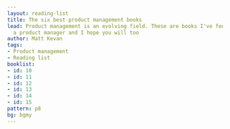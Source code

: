 ```yaml
---
layout: reading-list
title: The six best product management books
lead: Product management is an evolving field. These are books I've found useful as
  a product manager and I hope you will too
author: Matt Kevan
tags:
- Product management
- Reading list
booklist:
- id: 10
- id: 11
- id: 12
- id: 13
- id: 14
- id: 15
pattern: p8
bg: bgmy
---
```

